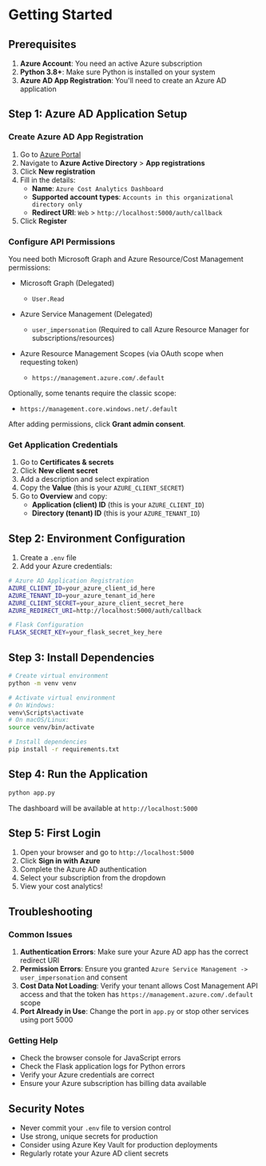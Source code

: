 # Getting Started

## Prerequisites

1. **Azure Account**: You need an active Azure subscription
2. **Python 3.8+**: Make sure Python is installed on your system
3. **Azure AD App Registration**: You'll need to create an Azure AD application

## Step 1: Azure AD Application Setup

### Create Azure AD App Registration

1. Go to [Azure Portal](https://portal.azure.com)
2. Navigate to **Azure Active Directory** > **App registrations**
3. Click **New registration**
4. Fill in the details:
   - **Name**: `Azure Cost Analytics Dashboard`
   - **Supported account types**: `Accounts in this organizational directory only`
   - **Redirect URI**: `Web` > `http://localhost:5000/auth/callback`
5. Click **Register**

### Configure API Permissions

You need both Microsoft Graph and Azure Resource/Cost Management permissions:

- Microsoft Graph (Delegated)
  - `User.Read`

- Azure Service Management (Delegated)
  - `user_impersonation` (Required to call Azure Resource Manager for subscriptions/resources)

- Azure Resource Management Scopes (via OAuth scope when requesting token)
  - `https://management.azure.com/.default`

Optionally, some tenants require the classic scope:
  - `https://management.core.windows.net/.default`

After adding permissions, click **Grant admin consent**.

### Get Application Credentials

1. Go to **Certificates & secrets**
2. Click **New client secret**
3. Add a description and select expiration
4. Copy the **Value** (this is your `AZURE_CLIENT_SECRET`)
5. Go to **Overview** and copy:
   - **Application (client) ID** (this is your `AZURE_CLIENT_ID`)
   - **Directory (tenant) ID** (this is your `AZURE_TENANT_ID`)

## Step 2: Environment Configuration

1. Create a `.env` file
2. Add your Azure credentials:

```bash
# Azure AD Application Registration
AZURE_CLIENT_ID=your_azure_client_id_here
AZURE_TENANT_ID=your_azure_tenant_id_here
AZURE_CLIENT_SECRET=your_azure_client_secret_here
AZURE_REDIRECT_URI=http://localhost:5000/auth/callback

# Flask Configuration
FLASK_SECRET_KEY=your_flask_secret_key_here
```

## Step 3: Install Dependencies

```bash
# Create virtual environment
python -m venv venv

# Activate virtual environment
# On Windows:
venv\Scripts\activate
# On macOS/Linux:
source venv/bin/activate

# Install dependencies
pip install -r requirements.txt
```

## Step 4: Run the Application

```bash
python app.py
```

The dashboard will be available at `http://localhost:5000`

## Step 5: First Login

1. Open your browser and go to `http://localhost:5000`
2. Click **Sign in with Azure**
3. Complete the Azure AD authentication
4. Select your subscription from the dropdown
5. View your cost analytics!

## Troubleshooting

### Common Issues

1. **Authentication Errors**: Make sure your Azure AD app has the correct redirect URI
2. **Permission Errors**: Ensure you granted `Azure Service Management -> user_impersonation` and consent
3. **Cost Data Not Loading**: Verify your tenant allows Cost Management API access and that the token has `https://management.azure.com/.default` scope
4. **Port Already in Use**: Change the port in `app.py` or stop other services using port 5000

### Getting Help

- Check the browser console for JavaScript errors
- Check the Flask application logs for Python errors
- Verify your Azure credentials are correct
- Ensure your Azure subscription has billing data available

## Security Notes

- Never commit your `.env` file to version control
- Use strong, unique secrets for production
- Consider using Azure Key Vault for production deployments
- Regularly rotate your Azure AD client secrets
